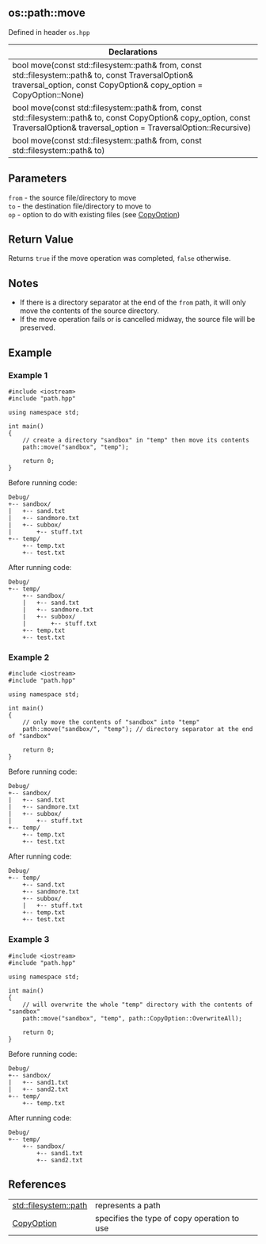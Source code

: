 ## os::path::move
Defined in header `os.hpp`

| Declarations |
| --- |
| bool move(const std::filesystem::path& from, const std::filesystem::path& to, const TraversalOption& traversal_option, const CopyOption& copy_option = CopyOption::None) |
| bool move(const std::filesystem::path& from, const std::filesystem::path& to, const CopyOption& copy_option, const TraversalOption& traversal_option = TraversalOption::Recursive)
| bool move(const std::filesystem::path& from, const std::filesystem::path& to) |

## Parameters
`from` - the source file/directory to move \
`to` - the destination file/directory to move to \
`op` - option to do with existing files (see [CopyOption](../Enums/CopyOption.md))

## Return Value
Returns `true` if the move operation was completed, `false` otherwise.

## Notes
- If there is a directory separator at the end of the `from` path, it will only move the contents of the source directory.
- If the move operation fails or is cancelled midway, the source file will be preserved.

## Example
### Example 1
```
#include <iostream>
#include "path.hpp"

using namespace std;

int main()
{
    // create a directory "sandbox" in "temp" then move its contents
    path::move("sandbox", "temp");

    return 0;
}
```
Before running code:
```
Debug/
+-- sandbox/
|   +-- sand.txt
|   +-- sandmore.txt
|   +-- subbox/
|       +-- stuff.txt
+-- temp/
    +-- temp.txt
    +-- test.txt
```
After running code:
```
Debug/
+-- temp/
    +-- sandbox/
    |   +-- sand.txt
    |   +-- sandmore.txt
    |   +-- subbox/
    |       +-- stuff.txt
    +-- temp.txt
    +-- test.txt
```

### Example 2
```
#include <iostream>
#include "path.hpp"

using namespace std;

int main()
{
    // only move the contents of "sandbox" into "temp"
    path::move("sandbox/", "temp"); // directory separator at the end of "sandbox"

    return 0;
}
```
Before running code:
```
Debug/
+-- sandbox/
|   +-- sand.txt
|   +-- sandmore.txt
|   +-- subbox/
|       +-- stuff.txt
+-- temp/
    +-- temp.txt
    +-- test.txt
```
After running code:
```
Debug/
+-- temp/
    +-- sand.txt
    +-- sandmore.txt
    +-- subbox/
    |   +-- stuff.txt
    +-- temp.txt
    +-- test.txt
```

### Example 3
```
#include <iostream>
#include "path.hpp"

using namespace std;

int main()
{
    // will overwrite the whole "temp" directory with the contents of "sandbox"
    path::move("sandbox", "temp", path::CopyOption::OverwriteAll);
    
    return 0;
}
```
Before running code:
```
Debug/
+-- sandbox/
|   +-- sand1.txt
|   +-- sand2.txt
+-- temp/
    +-- temp.txt
```
After running code:
```
Debug/
+-- temp/
    +-- sandbox/
        +-- sand1.txt
        +-- sand2.txt
```

## References
| | |
| --- | --- |
| [std::filesystem::path](https://en.cppreference.com/w/cpp/filesystem/path) | represents a path |
| [CopyOption](../Enums/CopyOption.md) | specifies the type of copy operation to use |
